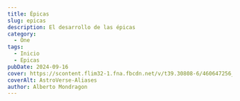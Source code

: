 ```yaml
---
title: Épicas
slug: epicas
description: El desarrollo de las épicas
category:
  - One
tags:
  - Inicio
  - Epicas
pubDate: 2024-09-16
cover: https://scontent.flim32-1.fna.fbcdn.net/v/t39.30808-6/460647256_1155236936225074_1593799286569363091_n.jpg?_nc_cat=101&ccb=1-7&_nc_sid=127cfc&_nc_eui2=AeFKkRHKFE8pU-7PKeeWqQCgv8yjJT6H1p6_zKMlPofWnsxjuBywEmUzm-kr_SL-MF8mf8YB1XqzOnzM0OA0RaXF&_nc_ohc=-dB5J2e5EE4Q7kNvgG3np16&_nc_ht=scontent.flim32-1.fna&_nc_gid=A9j_zQ0xaeXQYtjrB_9ng0E&oh=00_AYBl5UjCsLQp_bDr07lbkXgWetQzbuPPpAjOKVrB_8onzw&oe=66F35B0A
coverAlt: AstroVerse-Aliases
author: Alberto Mondragon
---
```




